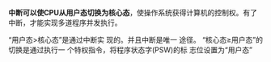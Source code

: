 **中断可以使CPU从用户态切换为核心态**，使操作系统获得计算机的控制权。有了中断，才能实现多道程序并发执行。


“用户态>核心态”是通过中断实
现的。并且中断是唯一 途径。
“核心态≥用户态”的切换是通过执行一
个特权指令，将程序状态字(PSW)的标
志位设置为“用户态”
